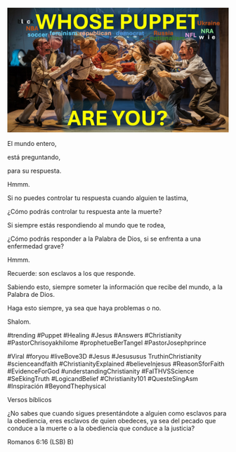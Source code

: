 ![Video cover image](../cover.jpg "cover photo")

El mundo entero,

está preguntando,

para su respuesta.

Hmmm.

Si no puedes controlar tu respuesta cuando alguien te lastima,

¿Cómo podrás controlar tu respuesta ante la muerte?

Si siempre estás respondiendo al mundo que te rodea,

¿Cómo podrás responder a la Palabra de Dios, si se enfrenta a una enfermedad grave?

Hmmm.

Recuerde: son esclavos a los que responde.

Sabiendo esto, siempre someter la información que recibe del mundo, a la Palabra de Dios.

Haga esto siempre, ya sea que haya problemas o no.

Shalom.

#trending #Puppet #Healing #Jesus #Answers #Christianity #PastorChrisoyakhilome #prophetueBerTangel #PastorJosephprince

#Viral #foryou #liveBove3D #Jesus #Jesususus TruthinChristianity #scienceandfaith #ChristianityExplained #believeInjesus #ReasonSforFaith #EvidenceForGod #understandingChristianity #FaITHVSScience #SeEkingTruth #LogicandBelief #Christianity101 #QuesteSingAsm #Inspiración #BeyondThephysical

Versos bíblicos

¿No sabes que cuando sigues presentándote a alguien como esclavos para la obediencia, eres esclavos de quien obedeces, ya sea del pecado que conduce a la muerte o a la obediencia que conduce a la justicia?

Romanos 6:16 (LSB) B)